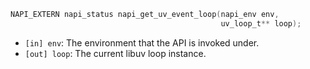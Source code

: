 <!-- YAML
added: v8.10.0
-->
```C
NAPI_EXTERN napi_status napi_get_uv_event_loop(napi_env env,
                                               uv_loop_t** loop);
```

- `[in] env`: The environment that the API is invoked under.
- `[out] loop`: The current libuv loop instance.

[Promises]: #n_api_promises
[Simple Asynchronous Operations]: #n_api_simple_asynchronous_operations
[Custom Asynchronous Operations]: #n_api_custom_asynchronous_operations
[Basic N-API Data Types]: #n_api_basic_n_api_data_types
[ECMAScript Language Specification]: https://tc39.github.io/ecma262/
[Error Handling]: #n_api_error_handling
[Module Registration]: #n_api_module_registration
[Native Abstractions for Node.js]: https://github.com/nodejs/nan
[Object Lifetime Management]: #n_api_object_lifetime_management
[Object Wrap]: #n_api_object_wrap
[Script Execution]: #n_api_script_execution
[Section 9.1.6]: https://tc39.github.io/ecma262/#sec-ordinary-object-internal-methods-and-internal-slots-defineownproperty-p-desc
[Section 12.5.5]: https://tc39.github.io/ecma262/#sec-typeof-operator
[Section 24.3]: https://tc39.github.io/ecma262/#sec-dataview-objects
[Section 25.4]: https://tc39.github.io/ecma262/#sec-promise-objects
[Working with JavaScript Functions]: #n_api_working_with_javascript_functions
[Working with JavaScript Properties]: #n_api_working_with_javascript_properties
[Working with JavaScript Values]: #n_api_working_with_javascript_values
[Working with JavaScript Values - Abstract Operations]: #n_api_working_with_javascript_values_abstract_operations

[`napi_async_init`]: #n_api_napi_async_init
[`napi_cancel_async_work`]: #n_api_napi_cancel_async_work
[`napi_close_escapable_handle_scope`]: #n_api_napi_close_escapable_handle_scope
[`napi_close_handle_scope`]: #n_api_napi_close_handle_scope
[`napi_create_async_work`]: #n_api_napi_create_async_work
[`napi_create_error`]: #n_api_napi_create_error
[`napi_create_external_arraybuffer`]: #n_api_napi_create_external_arraybuffer
[`napi_create_range_error`]: #n_api_napi_create_range_error
[`napi_create_reference`]: #n_api_napi_create_reference
[`napi_create_type_error`]: #n_api_napi_create_type_error
[`napi_delete_async_work`]: #n_api_napi_delete_async_work
[`napi_define_class`]: #n_api_napi_define_class
[`napi_delete_element`]: #n_api_napi_delete_element
[`napi_delete_property`]: #n_api_napi_delete_property
[`napi_delete_reference`]: #n_api_napi_delete_reference
[`napi_escape_handle`]: #n_api_napi_escape_handle
[`napi_get_array_length`]: #n_api_napi_get_array_length
[`napi_get_element`]: #n_api_napi_get_element
[`napi_get_property`]: #n_api_napi_get_property
[`napi_has_property`]: #n_api_napi_has_property
[`napi_has_own_property`]: #n_api_napi_has_own_property
[`napi_set_property`]: #n_api_napi_set_property
[`napi_get_reference_value`]: #n_api_napi_get_reference_value
[`napi_is_error`]: #n_api_napi_is_error
[`napi_is_exception_pending`]: #n_api_napi_is_exception_pending
[`napi_get_last_error_info`]: #n_api_napi_get_last_error_info
[`napi_get_and_clear_last_exception`]: #n_api_napi_get_and_clear_last_exception
[`napi_make_callback`]: #n_api_napi_make_callback
[`napi_open_escapable_handle_scope`]: #n_api_napi_open_escapable_handle_scope
[`napi_open_handle_scope`]: #n_api_napi_open_handle_scope
[`napi_property_descriptor`]: #n_api_napi_property_descriptor
[`napi_queue_async_work`]: #n_api_napi_queue_async_work
[`napi_reference_ref`]: #n_api_napi_reference_ref
[`napi_reference_unref`]: #n_api_napi_reference_unref
[`napi_throw`]: #n_api_napi_throw
[`napi_throw_error`]: #n_api_napi_throw_error
[`napi_throw_range_error`]: #n_api_napi_throw_range_error
[`napi_throw_type_error`]: #n_api_napi_throw_type_error
[`napi_unwrap`]: #n_api_napi_unwrap
[`napi_wrap`]: #n_api_napi_wrap

[`process.release`]: process.html#process_process_release
[`init` hooks]: async_hooks.html#async_hooks_init_asyncid_type_triggerasyncid_resource
[async_hooks `type`]: async_hooks.html#async_hooks_type
